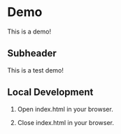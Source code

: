 # Demo

This is a demo!

## Subheader

This is a test demo!

## Local Development

1. Open index.html in your browser.

2. Close index.html in your browser.